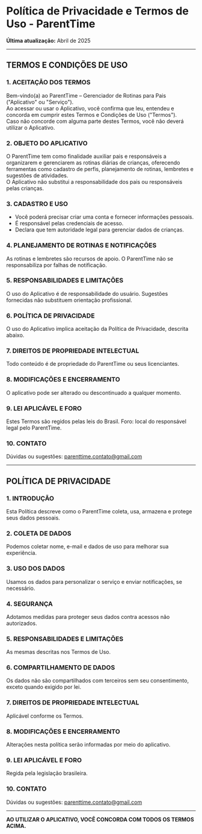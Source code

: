 # Política de Privacidade e Termos de Uso - ParentTime

**Última atualização:** Abril de 2025

---

## TERMOS E CONDIÇÕES DE USO

### 1. ACEITAÇÃO DOS TERMOS
Bem-vindo(a) ao ParentTime – Gerenciador de Rotinas para Pais ("Aplicativo" ou "Serviço").  
Ao acessar ou usar o Aplicativo, você confirma que leu, entendeu e concorda em cumprir estes Termos e Condições de Uso ("Termos").  
Caso não concorde com alguma parte destes Termos, você não deverá utilizar o Aplicativo.

### 2. OBJETO DO APLICATIVO
O ParentTime tem como finalidade auxiliar pais e responsáveis a organizarem e gerenciarem as rotinas diárias de crianças, oferecendo ferramentas como cadastro de perfis, planejamento de rotinas, lembretes e sugestões de atividades.  
O Aplicativo não substitui a responsabilidade dos pais ou responsáveis pelas crianças.

### 3. CADASTRO E USO
- Você poderá precisar criar uma conta e fornecer informações pessoais.
- É responsável pelas credenciais de acesso.
- Declara que tem autoridade legal para gerenciar dados de crianças.

### 4. PLANEJAMENTO DE ROTINAS E NOTIFICAÇÕES
As rotinas e lembretes são recursos de apoio. O ParentTime não se responsabiliza por falhas de notificação.

### 5. RESPONSABILIDADES E LIMITAÇÕES
O uso do Aplicativo é de responsabilidade do usuário. Sugestões fornecidas não substituem orientação profissional.

### 6. POLÍTICA DE PRIVACIDADE
O uso do Aplicativo implica aceitação da Política de Privacidade, descrita abaixo.

### 7. DIREITOS DE PROPRIEDADE INTELECTUAL
Todo conteúdo é de propriedade do ParentTime ou seus licenciantes.

### 8. MODIFICAÇÕES E ENCERRAMENTO
O aplicativo pode ser alterado ou descontinuado a qualquer momento.

### 9. LEI APLICÁVEL E FORO
Estes Termos são regidos pelas leis do Brasil. Foro: local do responsável legal pelo ParentTime.

### 10. CONTATO
Dúvidas ou sugestões: parenttime.contato@gmail.com

---

## POLÍTICA DE PRIVACIDADE

### 1. INTRODUÇÃO
Esta Política descreve como o ParentTime coleta, usa, armazena e protege seus dados pessoais.

### 2. COLETA DE DADOS
Podemos coletar nome, e-mail e dados de uso para melhorar sua experiência.

### 3. USO DOS DADOS
Usamos os dados para personalizar o serviço e enviar notificações, se necessário.

### 4. SEGURANÇA
Adotamos medidas para proteger seus dados contra acessos não autorizados.

### 5. RESPONSABILIDADES E LIMITAÇÕES
As mesmas descritas nos Termos de Uso.

### 6. COMPARTILHAMENTO DE DADOS
Os dados não são compartilhados com terceiros sem seu consentimento, exceto quando exigido por lei.

### 7. DIREITOS DE PROPRIEDADE INTELECTUAL
Aplicável conforme os Termos.

### 8. MODIFICAÇÕES E ENCERRAMENTO
Alterações nesta política serão informadas por meio do aplicativo.

### 9. LEI APLICÁVEL E FORO
Regida pela legislação brasileira.

### 10. CONTATO
Dúvidas ou sugestões: parenttime.contato@gmail.com

---
**AO UTILIZAR O APLICATIVO, VOCÊ CONCORDA COM TODOS OS TERMOS ACIMA.**

